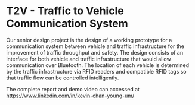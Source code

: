 # T2V - Traffic to Vehicle Communication System

Our senior design project is the design of a working prototype for a communication system between vehicle and traffic infrastructure for the improvement of traffic throughput and safety. The design consists of an interface for both vehicle and traffic infrastructure that would allow communication over Bluetooth. The location of each vehicle is determined by the traffic infrastructure via RFID readers and compatible RFID tags so that traffic flow can be controlled intelligently.

The complete report and demo video can accessed at https://www.linkedin.com/in/kevin-chan-young-um/
